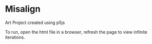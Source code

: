 # Misalign


Art Project created using p5js

To run, open the html file in a browser, refresh the page to view infinite iterations.